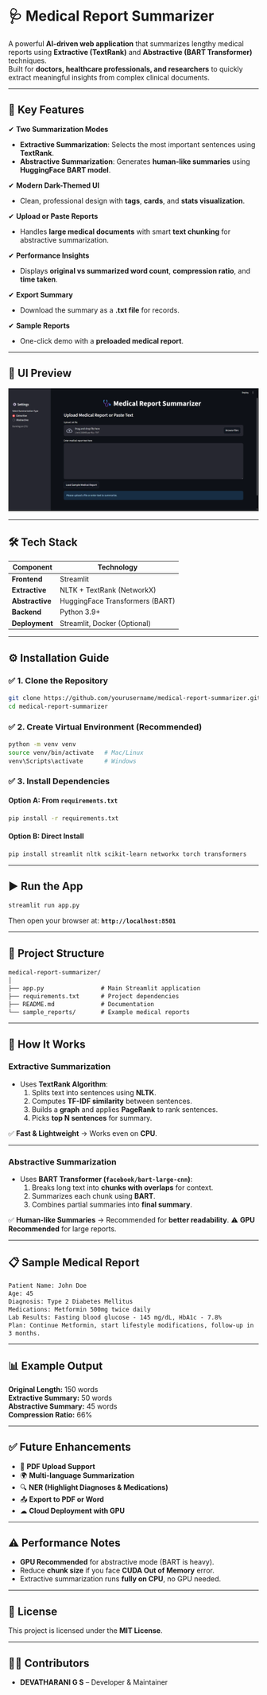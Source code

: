 # 🩺 **Medical Report Summarizer**
A powerful **AI-driven web application** that summarizes lengthy medical reports using **Extractive (TextRank)** and **Abstractive (BART Transformer)** techniques.  
Built for **doctors, healthcare professionals, and researchers** to quickly extract meaningful insights from complex clinical documents.  

---

## 🚀 **Key Features**
✔ **Two Summarization Modes**
   - **Extractive Summarization**: Selects the most important sentences using **TextRank**.
   - **Abstractive Summarization**: Generates **human-like summaries** using **HuggingFace BART model**.

✔ **Modern Dark-Themed UI**
   - Clean, professional design with **tags**, **cards**, and **stats visualization**.

✔ **Upload or Paste Reports**
   - Handles **large medical documents** with smart **text chunking** for abstractive summarization.

✔ **Performance Insights**
   - Displays **original vs summarized word count**, **compression ratio**, and **time taken**.

✔ **Export Summary**
   - Download the summary as a **.txt file** for records.

✔ **Sample Reports**
   - One-click demo with a **preloaded medical report**.

---

## 📸 **UI Preview** 
![Medical Report Summarizer Screenshot](app_screenshot.png)

---

## 🛠 **Tech Stack**
| Component      | Technology |
|---------------|------------|
| **Frontend**  | Streamlit |
| **Extractive**| NLTK + TextRank (NetworkX) |
| **Abstractive**| HuggingFace Transformers (BART) |
| **Backend**   | Python 3.9+ |
| **Deployment**| Streamlit, Docker (Optional) |

---

## ⚙️ **Installation Guide**

### ✅ 1. Clone the Repository
```bash
git clone https://github.com/yourusername/medical-report-summarizer.git
cd medical-report-summarizer
```

### ✅ 2. Create Virtual Environment (Recommended)
```bash
python -m venv venv
source venv/bin/activate   # Mac/Linux
venv\Scripts\activate      # Windows
```

### ✅ 3. Install Dependencies
#### **Option A: From `requirements.txt`**
```bash
pip install -r requirements.txt
```

#### **Option B: Direct Install**
```bash
pip install streamlit nltk scikit-learn networkx torch transformers
```

---

## ▶️ **Run the App**
```bash
streamlit run app.py
```
Then open your browser at: **`http://localhost:8501`**

---

## 📂 **Project Structure**
```
medical-report-summarizer/
│
├── app.py                # Main Streamlit application
├── requirements.txt      # Project dependencies
├── README.md             # Documentation
└── sample_reports/       # Example medical reports
```

---

## 🧠 **How It Works**

### **Extractive Summarization**
- Uses **TextRank Algorithm**:
  1. Splits text into sentences using **NLTK**.
  2. Computes **TF-IDF similarity** between sentences.
  3. Builds a **graph** and applies **PageRank** to rank sentences.
  4. Picks **top N sentences** for summary.

✅ **Fast & Lightweight** → Works even on **CPU**.

---

### **Abstractive Summarization**
- Uses **BART Transformer (`facebook/bart-large-cnn`)**:
  1. Breaks long text into **chunks with overlaps** for context.
  2. Summarizes each chunk using **BART**.
  3. Combines partial summaries into **final summary**.

✅ **Human-like Summaries** → Recommended for **better readability**.
⚠ **GPU Recommended** for large reports.

---

## 📋 **Sample Medical Report**
```
Patient Name: John Doe
Age: 45
Diagnosis: Type 2 Diabetes Mellitus
Medications: Metformin 500mg twice daily
Lab Results: Fasting blood glucose - 145 mg/dL, HbA1c - 7.8%
Plan: Continue Metformin, start lifestyle modifications, follow-up in 3 months.
```

---

## 📊 **Example Output**

**Original Length:** 150 words  
**Extractive Summary:** 50 words  
**Abstractive Summary:** 45 words  
**Compression Ratio:** 66%

---

## ✅ **Future Enhancements**
- 📄 **PDF Upload Support**
- 🌍 **Multi-language Summarization**
- 🔍 **NER (Highlight Diagnoses & Medications)**
- 📤 **Export to PDF or Word**
- ☁ **Cloud Deployment with GPU**

---

## ⚠️ **Performance Notes**
- **GPU Recommended** for abstractive mode (BART is heavy).
- Reduce **chunk size** if you face **CUDA Out of Memory** error.
- Extractive summarization runs **fully on CPU**, no GPU needed.

---

## 📜 **License**
This project is licensed under the **MIT License**.

---

## 👨‍💻 **Contributors**
- **DEVATHARANI G S** – Developer & Maintainer

